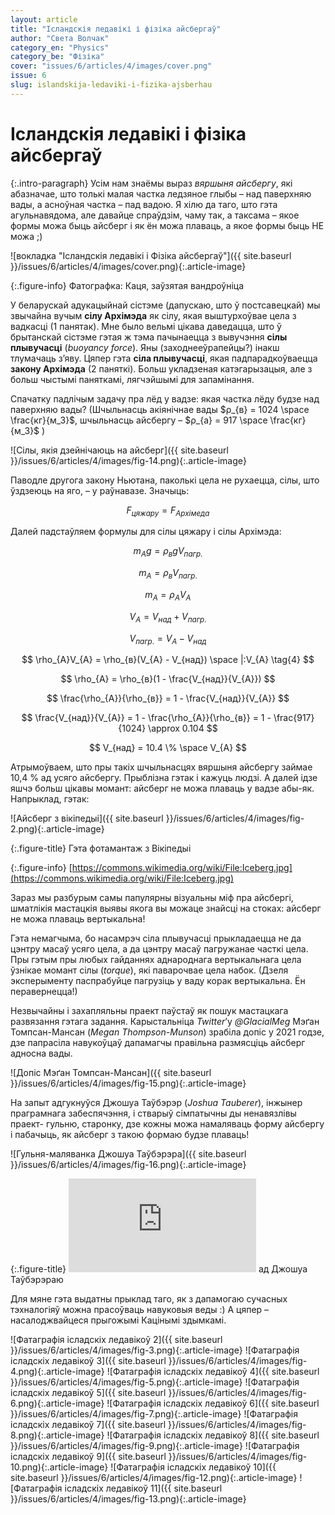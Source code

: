 ```yaml
---
layout: article
title: "Ісландскія ледавікі і фізіка айсбергаў"
author: "Света Волчак"
category_en: "Physics"
category_be: "Фізіка"
cover: "issues/6/articles/4/images/cover.png"
issue: 6
slug: islandskija-ledaviki-i-fizika-ajsberhau
---
```


# Ісландскія ледавікі і фізіка айсбергаў

{:.intro-paragraph}
Усім нам знаёмы выраз *вяршыня айсбергу*, які абазначае, што толькі малая частка ледзяное глыбы – над паверхняю вады, а асноўная частка – пад вадою. Я хілю да таго, што гэта агульнавядома, але давайце спраўдзім, чаму так, а таксама – якое формы можа быць айсберг і як ён можа плаваць, а якое формы быць НЕ можа ;)

![вокладка "Ісландскія ледавікі і Фізіка айсбергаў"]({{ site.baseurl }}/issues/6/articles/4/images/cover.png){:.article-image}

{:.figure-info}
Фатографка: Каця, заўзятая вандроўніца

У беларускай адукацыйнай сістэме (дапускаю, што ў постсавецкай) мы звычайна вучым **сілу Архімэда** як сілу, якая выштурхоўвае цела з вадкасці (1 панятак). Мне было вельмі цікава даведацца, што ў брытанскай сістэме гэтая ж тэма пачынаецца з вывучэння **сілы плывучасці** (*buoyancy force*). Яны (заходнееўрапейцы?) інакш тлумачаць з’яву. Цяпер гэта **сіла плывучасці**, якая падпарадкоўваецца **закону Архімэда** (2 паняткі). Больш укладзеная катэгарызацыя, але з больш чыстымі паняткамі, лягчэйшымі для запамінання.

Спачатку падлічым задачу пра лёд у вадзе: якая частка лёду будзе над паверхняю вады? (Шчыльнасць акіянічнае вады $ρ_{в} = 1024 \space \frac{кг}{м_3}$, шчыльнасць айсбергу – $ρ_{а} = 917 \space \frac{кг}{м_3}$ )

![Сілы, якія дзейнічаюць на айсберг]({{ site.baseurl }}/issues/6/articles/4/images/fig-14.png){:.article-image}

Паводле другога закону Ньютана, паколькі цела не рухаецца, сілы, што ўздзеюць на яго, – у раўнавазе. Значыць:

$$
F_{цяжару} = F_{Архімеда}
$$

Далей падстаўляем формулы для сілы цяжару і сілы Архімэда:

$$
m_{A}g = \rho_{в} gV_{пагр.} \tag{1}
$$

$$
m_{A} = \rho_{в}V_{пагр.}
$$

$$
m_{A} = \rho_{A}V_{A} \tag{2}
$$

$$
V_{A} = V_{над}+V_{пагр.} \tag{3}
$$

$$
V_{пагр.} = V_{A} - V_{над}
$$

$$
\rho_{A}V_{A} = \rho_{в}(V_{A} - V_{над}) \space |:V_{A} \tag{4}
$$

$$
\rho_{A} = \rho_{в}(1 - \frac{V_{над}}{V_{A}})
$$

$$
\frac{\rho_{A}}{\rho_{в}} = 1 - \frac{V_{над}}{V_{A}}
$$

$$
\frac{V_{над}}{V_{A}} = 1 - \frac{\rho_{A}}{\rho_{в}} = 1 - \frac{917}{1024} \approx 0.104
$$

$$
V_{над} = 10.4 \% \space V_{A}
$$

Атрымоўваем, што пры такіх шчыльнасцях вяршыня айсбергу займае 10,4 % ад усяго айсбергу. Прыблізна гэтак і кажуць людзі. А далей ідзе яшчэ больш цікавы момант: айсберг не можа плаваць у вадзе абы-як. Напрыклад, гэтак:

![Айсберг з вікіпедыі]({{ site.baseurl }}/issues/6/articles/4/images/fig-2.png){:.article-image}

{:.figure-title}
Гэта фотамантаж з Вікіпедыі

{:.figure-info}
[https://commons.wikimedia.org/wiki/File:Iceberg.jpg](https://commons.wikimedia.org/wiki/File:Iceberg.jpg)

Зараз мы разбурым самы папулярны візуальны міф пра айсбергі, шматлікія мастацкія выявы якога вы можаце знайсці на стоках: айсберг не можа плаваць вертыкальна!

Гэта немагчыма, бо насамрэч сіла плывучасці прыкладаецца не да цэнтру масаў усяго цела, а да цэнтру масаў пагружанае часткі цела. Пры гэтым пры любых гайданнях аднароднага вертыкальнага цела ўзнікае момант сілы (*torque*), які паварочвае цела набок. (Дзеля эксперыменту паспрабуйце пагрузіць у ваду корак вертыкальна. Ён перавернецца!)

Незвычайны і захапляльны праект паўстаў як пошук мастацкага развязання гэтага задання. Карыстальніца *Twitter*’у *@GlacialMeg* Мэґан Томпсан-Мансан (*Megan Thompson-Munson*) зрабіла допіс у 2021 годзе, дзе папрасіла навукоўцаў дапамагчы правільна размясціць айсберг адносна вады.

![Допіс Мэґан Томпсан-Мансан]({{ site.baseurl }}/issues/6/articles/4/images/fig-15.png){:.article-image}

На запыт адгукнуўся
Джошуа Таўбэрэр
(*Joshua Tauberer*), інжынер праграмнага
забеспячэння, і стварыў
сімпатычны
ды
ненавязлівы
праект-
гульню, старонку, дзе
кожны можа намаляваць
форму
айсбергу і пабачыць, як
айсберг з такою формаю будзе плаваць!

![Гульня-маляванка Джошуа Таўбэрэра]({{ site.baseurl }}/issues/6/articles/4/images/fig-16.png){:.article-image}

{:.figure-title}
![Гульня-маляванка](https://joshdata.me/iceberger.html) ад Джошуа Таўбэрэраю

Для мяне гэта выдатны прыклад таго, як з дапамогаю сучасных тэхналогіяў можна прасоўваць навуковыя веды :) А цяпер – насалоджвайцеся прыгожымі Кацінымі здымкамі.

![Фатаграфія ісладскіх ледавікоў 2]({{ site.baseurl }}/issues/6/articles/4/images/fig-3.png){:.article-image}
![Фатаграфія ісладскіх ледавікоў 3]({{ site.baseurl }}/issues/6/articles/4/images/fig-4.png){:.article-image}
![Фатаграфія ісладскіх ледавікоў 4]({{ site.baseurl }}/issues/6/articles/4/images/fig-5.png){:.article-image}
![Фатаграфія ісладскіх ледавікоў 5]({{ site.baseurl }}/issues/6/articles/4/images/fig-6.png){:.article-image}
![Фатаграфія ісладскіх ледавікоў 6]({{ site.baseurl }}/issues/6/articles/4/images/fig-7.png){:.article-image}
![Фатаграфія ісладскіх ледавікоў 7]({{ site.baseurl }}/issues/6/articles/4/images/fig-8.png){:.article-image}
![Фатаграфія ісладскіх ледавікоў 8]({{ site.baseurl }}/issues/6/articles/4/images/fig-9.png){:.article-image}
![Фатаграфія ісладскіх ледавікоў 9]({{ site.baseurl }}/issues/6/articles/4/images/fig-10.png){:.article-image}
![Фатаграфія ісладскіх ледавікоў 10]({{ site.baseurl }}/issues/6/articles/4/images/fig-12.png){:.article-image}
![Фатаграфія ісладскіх ледавікоў 11]({{ site.baseurl }}/issues/6/articles/4/images/fig-13.png){:.article-image}
